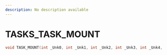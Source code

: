 ```yaml
---
description: No description available 
---
```


# TASKS\_TASK_MOUNT

```cpp
void TASK_MOUNT(int _Unk0, int _Unk1, int _Unk2, int _Unk3, int _Unk4, int _Unk5);
```